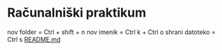 # Računalniški praktikum
nov folder = Ctrl + shift + n
nov imenik = Ctrl k + Ctrl o
shrani datoteko = Ctrl s
[README.md](https://github.com/user-attachments/files/17450300/README.md)

